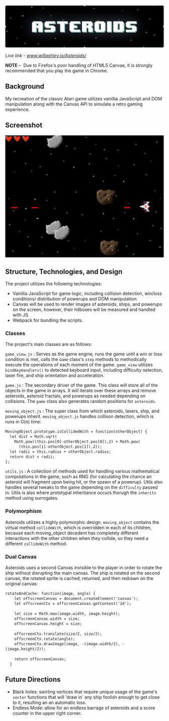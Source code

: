 ![asteroids](https://github.com/willashley23/Asteroids/blob/master/images/screenshot1.png)

*Live link - www.willashley.io/Asteroids/*

**NOTE** –  Due to Firefox's poor handling of HTML5 Canvas, it is strongly recommended that you play the game in Chrome.

## Background

My recreation of the classic Atari game utilizes vanillia JavaScript and DOM manipulation along with the Canvas API to simulate a retro gaming experience. 

## Screenshot

![screenshots](https://github.com/willashley23/Asteroids/blob/master/images/screenshot2.png)

## Structure, Technologies, and Design

The project utilizes the following technologies: 

- Vanillia JavaScript for game logic, including collision detection, win/loss conditions/ distribution of powerups and DOM manipulation.
- Canvas will be used to render images of asteroids, ships, and powerups on the screen, however, their hitboxes will be measured and handled with JS.
- Webpack for bundling the scripts.


### Classes

The project's main classes are as follows:

`game_view.js` : Serves as the game engine, runs the game until a win or loss condition is met, calls the `Game` class's `step` methods to methodically execute the operations of each moment of the game. `game_view` utilizes `bindKeyHandlers()` to detected keyboard input, including difficulty selection, laser fire, and ship orientation and acceleration. 

`game.js` : The secondary driver of the game. This class will store all of the objects in the game in arrays. It will iterate over these arrays and remove asteroids, asteroid fractals, and powerups as needed depending on collisions. The `game` class also generates random positions for `asteroids`.

`moving_object.js` : The super class from which asteroids, lasers, ship, and powerups inherit. `moving_object.js` handles collison detection, which is runs in O(n) time: 

```
MovingObject.prototype.isCollidedWith = function(otherObject) {
  let dist = Math.sqrt(
    Math.pow((this.pos[0]-otherObject.pos[0]),2) + Math.pow(
      (this.pos[1]-otherObject.pos[1]),2));
  let radii = this.radius + otherObject.radius;
  return dist < radii;
};
```

`utils.js` : A collection of methods used for handling various mathematical computations in the game, such as RNG (for calculating the chance an asteroid will fragment upon being hit, or the spawn of a powerup). Utils also handles several tweaks to the game depending on the `difficulty` passed in. Utils is also where prototypal inheritance occurs thorugh the `inherits` method using surrogates. 

### Polymorphism

Asteroids utilizes a highly polymorphic design. `moving_object` contains the virtual method `collideWith`, which is overridden in each of its children, because each moving_object decedent has completely different interactions with the other children when they collide, so they need a different `collideWith` method. 

### Dual Canvas

Asteroids uses a second Canvas invisible to the player in order to rotate the ship without disrupting the main canvas. The ship is rotated on the second canvas, the rotated sprite is cached, returned, and then redrawn on the original canvas:

```
rotateAndCache: function(image, angle) {
    let offscreenCanvas = document.createElement('canvas');
    let offscreenCtx = offscreenCanvas.getContext('2d');

    let size = Math.max(image.width, image.height);
    offscreenCanvas.width = size;
    offscreenCanvas.height = size;

    offscreenCtx.translate(size/2, size/2);
    offscreenCtx.rotate(angle);
    offscreenCtx.drawImage(image, -(image.width/2), -(image.height/2));

    return offscreenCanvas;
  }

  ```

## Future Directions 

- Black holes: swirling vortices that require unique usage of the game's `vector` functions that will 'draw in' any ship foolish enough to get close to it, resulting an an automatic loss. 
- Endless Mode: allow for an endless barrage of asteroids and a score counter in the upper right corner.
